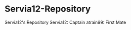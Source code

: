 Servia12-Repository
===================

Servia12's Repository
Servia12: Captain
atrain99: First Mate